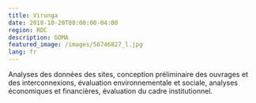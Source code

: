 ```yaml
---
title: Virunga
date: 2018-10-20T00:00:00-04:00
region: RDC
description: GOMA
featured_image: /images/56746827_l.jpg
lang: fr
---
```

Analyses des données des sites, conception préliminaire des ouvrages et des interconnexions, évaluation environnementale et sociale, analyses économiques et financières, évaluation du cadre institutionnel.
